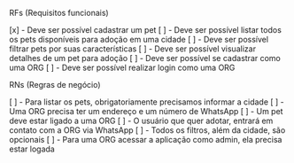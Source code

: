 
RFs (Requisitos funcionais)

[x] - Deve ser possível cadastrar um pet
[ ] - Deve ser possível listar todos os pets disponíveis para adoção em uma cidade
[ ] - Deve ser possível filtrar pets por suas características
[ ] - Deve ser possível visualizar detalhes de um pet para adoção
[ ] - Deve ser possível se cadastrar como uma ORG
[ ] - Deve ser possível realizar login como uma ORG

RNs (Regras de negócio)

[ ] - Para listar os pets, obrigatoriamente precisamos informar a cidade
[ ] - Uma ORG precisa ter um endereço e um número de WhatsApp
[ ] - Um pet deve estar ligado a uma ORG
[ ] - O usuário que quer adotar, entrará em contato com a ORG via WhatsApp
[ ] - Todos os filtros, além da cidade, são opcionais
[ ] - Para uma ORG acessar a aplicação como admin, ela precisa estar logada